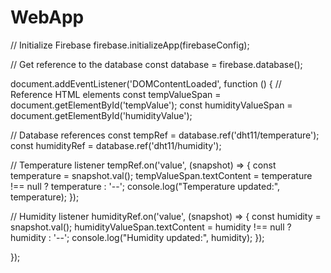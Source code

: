 # WebApp

// Initialize Firebase
firebase.initializeApp(firebaseConfig);

// Get reference to the database
const database = firebase.database();

document.addEventListener('DOMContentLoaded', function () {
  // Reference HTML elements
  const tempValueSpan = document.getElementById('tempValue');
  const humidityValueSpan = document.getElementById('humidityValue');
  
  // Database references
  const tempRef = database.ref('dht11/temperature');
  const humidityRef = database.ref('dht11/humidity');
  
  // Temperature listener
  tempRef.on('value', (snapshot) => {
      const temperature = snapshot.val();
      tempValueSpan.textContent = temperature !== null ? temperature : '--';
      console.log("Temperature updated:", temperature);
  });

  // Humidity listener
  humidityRef.on('value', (snapshot) => {
      const humidity = snapshot.val();
      humidityValueSpan.textContent = humidity !== null ? humidity : '--';
      console.log("Humidity updated:", humidity);
  });

});




<script src="https://www.gstatic.com/firebasejs/9.6.1/firebase-app-compat.js"></script>
<script src="https://www.gstatic.com/firebasejs/9.6.1/firebase-database-compat.js"></script>




